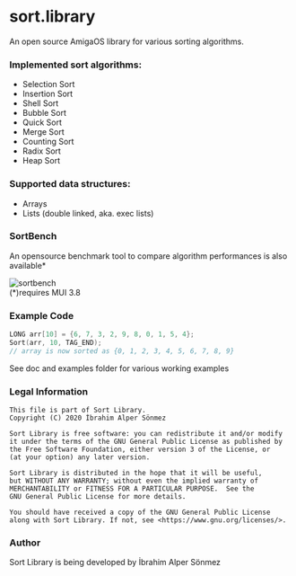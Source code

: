 # sort.library
An open source AmigaOS library for various sorting algorithms.

### Implemented sort algorithms:
- Selection Sort
- Insertion Sort
- Shell Sort
- Bubble Sort
- Quick Sort
- Merge Sort
- Counting Sort
- Radix Sort
- Heap Sort

### Supported data structures:
- Arrays
- Lists (double linked, aka. exec lists)

### SortBench
An opensource benchmark tool to compare algorithm performances is also available*

![sortbench](https://s5.gifyu.com/images/SortBench.gif)
<br>(*)requires MUI 3.8</br>

### Example Code
```c
LONG arr[10] = {6, 7, 3, 2, 9, 8, 0, 1, 5, 4};
Sort(arr, 10, TAG_END);
// array is now sorted as {0, 1, 2, 3, 4, 5, 6, 7, 8, 9}
```
See doc and examples folder for various working examples

### Legal Information
```
This file is part of Sort Library.
Copyright (C) 2020 İbrahim Alper Sönmez

Sort Library is free software: you can redistribute it and/or modify
it under the terms of the GNU General Public License as published by
the Free Software Foundation, either version 3 of the License, or
(at your option) any later version.

Sort Library is distributed in the hope that it will be useful,
but WITHOUT ANY WARRANTY; without even the implied warranty of
MERCHANTABILITY or FITNESS FOR A PARTICULAR PURPOSE.  See the
GNU General Public License for more details.

You should have received a copy of the GNU General Public License
along with Sort Library. If not, see <https://www.gnu.org/licenses/>.
```

### Author
Sort Library is being developed by İbrahim Alper Sönmez
